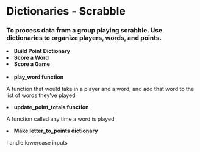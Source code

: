 <h1>Dictionaries - Scrabble</h1>
<h3>To process data from a group playing scrabble. Use dictionaries to organize players, words, and points.
</h3>


<li><b>Build Point Dictionary</b></li>

<li><b>Score a Word</b></li>

<li><b>Score a Game</b></li>

<br>
<li><b>play_word function</b></li>
<p>A function that would take in a player and a word, and add that word to the list of words they’ve played</p>

<li><b>update_point_totals function</b></li>
<p>A function called any time a word is played</p>

<li><b>Make letter_to_points dictionary</b></li> 
<p>handle lowercase inputs</p>
